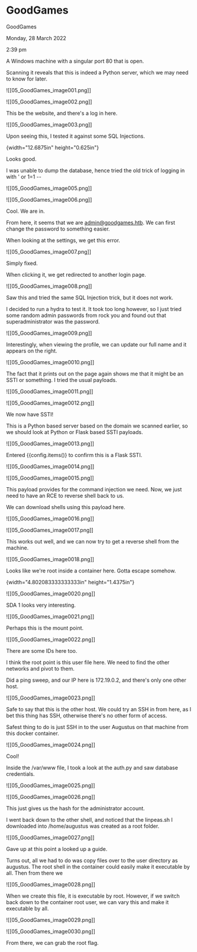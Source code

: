 # GoodGames

GoodGames

Monday, 28 March 2022

2:39 pm

A Windows machine with a singular port 80 that is open.

Scanning it reveals that this is indeed a Python server, which we may need to know for later.

&#x20;

!\[\[05\_GoodGames\_image001.png]]

&#x20;

!\[\[05\_GoodGames\_image002.png]]

This be the website, and there's a log in here.

&#x20;

!\[\[05\_GoodGames\_image003.png]]

Upon seeing this, I tested it against some SQL Injections.

{width="12.6875in" height="0.625in"}

Looks good.

&#x20;

I was unable to dump the database, hence tried the old trick of logging in with ' or 1=1 --

&#x20;

!\[\[05\_GoodGames\_image005.png]]

&#x20;

!\[\[05\_GoodGames\_image006.png]]

Cool. We are in.

&#x20;

From here, it seems that we are admin@goodgames.htb. We can first change the password to something easier.

When looking at the settings, we get this error.

!\[\[05\_GoodGames\_image007.png]]

&#x20;

Simply fixed.

When clicking it, we get redirected to another login page.

&#x20;

!\[\[05\_GoodGames\_image008.png]]

Saw this and tried the same SQL Injection trick, but it does not work.

&#x20;

I decided to run a hydra to test it. It took too long however, so I just tried some random admin passwords from rock you and found out that superadministrator was the password.

&#x20;

!\[\[05\_GoodGames\_image009.png]]

&#x20;

Interestingly, when viewing the profile, we can update our full name and it appears on the right.

&#x20;

!\[\[05\_GoodGames\_image0010.png]]

&#x20;

The fact that it prints out on the page again shows me that it might be an SSTI or something. I tried the usual payloads.

&#x20;

!\[\[05\_GoodGames\_image0011.png]]

&#x20;

!\[\[05\_GoodGames\_image0012.png]]

We now have SSTI!

&#x20;

This is a Python based server based on the domain we scanned earlier, so we should look at Python or Flask based SSTI payloads.

!\[\[05\_GoodGames\_image0013.png]]

Entered \{{config.items()} to confirm this is a Flask SSTI.

!\[\[05\_GoodGames\_image0014.png]]

&#x20;

!\[\[05\_GoodGames\_image0015.png]]

&#x20;

This payload provides for the command injection we need. Now, we just need to have an RCE to reverse shell back to us.

&#x20;

We can download shells using this payload here.

!\[\[05\_GoodGames\_image0016.png]]

&#x20;

!\[\[05\_GoodGames\_image0017.png]]

This works out well, and we can now try to get a reverse shell from the machine.

!\[\[05\_GoodGames\_image0018.png]]

&#x20;

Looks like we're root inside a container here. Gotta escape somehow.

&#x20;

{width="4.802083333333333in" height="1.4375in"}

&#x20;

!\[\[05\_GoodGames\_image0020.png]]

SDA 1 looks very interesting.

!\[\[05\_GoodGames\_image0021.png]]

&#x20;

Perhaps this is the mount point.

&#x20;

!\[\[05\_GoodGames\_image0022.png]]

There are some IDs here too.

&#x20;

I think the root point is this user file here. We need to find the other networks and pivot to them.

&#x20;

Did a ping sweep, and our IP here is 172.19.0.2, and there's only one other host.

&#x20;

!\[\[05\_GoodGames\_image0023.png]]

Safe to say that this is the other host. We could try an SSH in from here, as I bet this thing has SSH, otherwise there's no other form of access.

&#x20;

Safest thing to do is just SSH in to the user Augustus on that machine from this docker container.

&#x20;

!\[\[05\_GoodGames\_image0024.png]]

Cool!

&#x20;

Inside the /var/www file, I took a look at the auth.py and saw database credentials.

&#x20;

!\[\[05\_GoodGames\_image0025.png]]

&#x20;

!\[\[05\_GoodGames\_image0026.png]]

&#x20;

This just gives us the hash for the administrator account.

I went back down to the other shell, and noticed that the linpeas.sh I downloaded into /home/augustus was created as a root folder.

&#x20;

!\[\[05\_GoodGames\_image0027.png]]

Gave up at this point a looked up a guide.

&#x20;

Turns out, all we had to do was copy files over to the user directory as augustus. The root shell in the container could easily make it executable by all. Then from there we

!\[\[05\_GoodGames\_image0028.png]]

When we create this file, it is executable by root. However, if we switch back down to the container root user, we can vary this and make it executable by all.

&#x20;

!\[\[05\_GoodGames\_image0029.png]]

&#x20;

!\[\[05\_GoodGames\_image0030.png]]

From there, we can grab the root flag.

&#x20;

&#x20;
